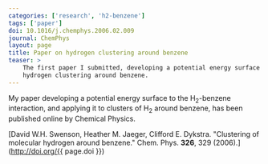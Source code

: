 ```yaml
---
categories: ['research', 'h2-benzene']
tags: ['paper']
doi: 10.1016/j.chemphys.2006.02.009
journal: ChemPhys
layout: page
title: Paper on hydrogen clustering around benzene
teaser: >
    The first paper I submitted, developing a potential energy surface for
    hydrogen clustering around benzene.
---
```


My paper developing a potential energy surface to the H<sub>2</sub>-benzene
interaction, and applying it to clusters of H<sub>2</sub> around benzene,
has been published online by Chemical Physics.

[David W.H. Swenson, Heather M. Jaeger, Clifford E. Dykstra. "Clustering of
molecular hydrogen around benzene." Chem. Phys. **326**, 329
(2006).](http://doi.org/{{ page.doi }})
